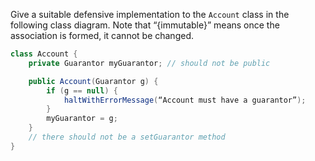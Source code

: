 <panel header="{{ icon_Q_A }} Immutable `Account` class">
<question type="text">

Give a suitable defensive implementation to the `Account` class in the following class diagram. Note that “{immutable}” means once the association is formed, it cannot be changed.

<pic src="{{baseUrl}}/errorHandling/defensiveProgramming/compulsoryAssociations/images/accountGuarantorImmutable.png" height="80" />
<p/>

<div slot="answer">

```java
class Account {
    private Guarantor myGuarantor; // should not be public

    public Account(Guarantor g) {
        if (g == null) {
            haltWithErrorMessage(“Account must have a guarantor”);
        }
        myGuarantor = g;
    }
    // there should not be a setGuarantor method
}
```

</div>
</question>
</panel>
